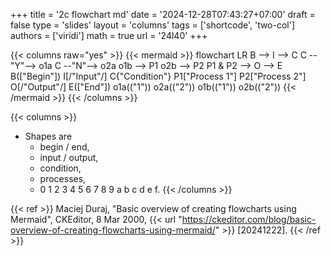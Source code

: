 +++
title = '2c flowchart md'
date = '2024-12-28T07:43:27+07:00'
draft = false
type = 'slides'
layout = 'columns'
tags = ['shortcode', 'two-col']
authors = ['viridi']
math = true
url = '24l40'
+++
<!--more-->

{{< columns raw="yes" >}}
{{< mermaid >}}
flowchart LR
  B --> I --> C
  C --"Y"--> o1a
  C --"N"--> o2a
  o1b --> P1
  o2b --> P2
  P1 & P2 --> O --> E
  B(["Begin"])
  I[/"Input"/]
  C{"Condition"}
  P1["Process 1"]
  P2["Process 2"]
  O[/"Output"/]
  E(["End"])
  o1a(("1"))
  o2a(("2"))
  o1b(("1"))
  o2b(("2"))
{{< /mermaid >}}
{{< /columns >}}

{{< columns >}}
+ Shapes are
  - begin / end,
  - input / output,
  - condition,
  - processes,
  - 0 1 2 3 4 5 6 7 8 9 a b c d e f.
{{< /columns >}}

{{< ref >}}
Maciej Duraj, "Basic overview of creating flowcharts using Mermaid", CKEditor, 8 Mar 2000, {{< url "https://ckeditor.com/blog/basic-overview-of-creating-flowcharts-using-mermaid/" >}} [20241222].
{{< /ref >}}
